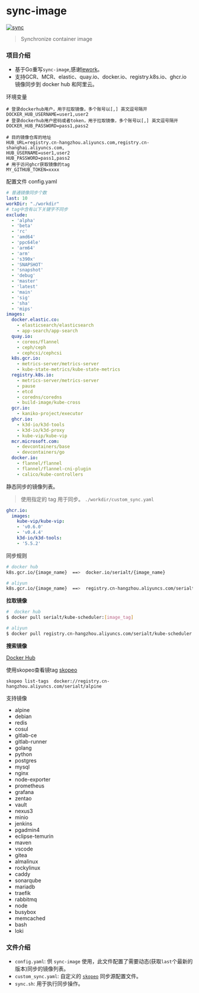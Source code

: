 # sync-image
[![sync](https://github.com/serialt/sync-image/actions/workflows/sync.yml/badge.svg?branch=main)](https://github.com/serialt/sync-image/actions/workflows/sync.yml)


> Synchronize container image

### 项目介绍

* 基于Go重写`sync-image`,感谢[lework](https://github.com/lework/sync_image)。
* 支持GCR、MCR、elastic、quay.io、docker.io、registry.k8s.io、ghcr.io 镜像同步到 docker hub 和阿里云。


环境变量
```shell
# 登录dockerhub用户，用于拉取镜像，多个账号以[,] 英文逗号隔开
DOCKER_HUB_USERNAME=user1,user2
# 登录dockerhub用户密码或者token，用于拉取镜像，多个账号以[,] 英文逗号隔开
DOCKER_HUB_PASSWORD=pass1,pass2

# 目的镜像仓库的地址
HUB_URL=registry.cn-hangzhou.aliyuncs.com,registry.cn-shanghai.aliyuncs.com,
HUB_USERNAME=user1,user2
HUB_PASSWORD=pass1,pass2
# 用于访问ghcr获取镜像的tag
MY_GITHUB_TOKEN=xxxx
```

配置文件
config.yaml

```yaml
# 普通镜像同步个数
last: 10  
workDir: "./workdir"
# tag中含有以下关键字不同步
exclude:
  - 'alpha'
  - 'beta' 
  - 'rc' 
  - 'amd64'
  - 'ppc64le' 
  - 'arm64' 
  - 'arm' 
  - 's390x'   
  - 'SNAPSHOT' 
  - 'snapshot'
  - 'debug' 
  - 'master' 
  - 'latest' 
  - 'main'
  - 'sig'
  - 'sha'
  - 'mips'
images:
  docker.elastic.co:
    - elasticsearch/elasticsearch
    - app-search/app-search
  quay.io:
    - coreos/flannel
    - ceph/ceph
    - cephcsi/cephcsi
  k8s.gcr.io:
    - metrics-server/metrics-server
    - kube-state-metrics/kube-state-metrics
  registry.k8s.io:
    - metrics-server/metrics-server
    - pause
    - etcd
    - coredns/coredns
    - build-image/kube-cross
  gcr.io:
    - kaniko-project/executor
  ghcr.io:
    - k3d-io/k3d-tools
    - k3d-io/k3d-proxy
    - kube-vip/kube-vip
  mcr.microsoft.com:
    - devcontainers/base
    - devcontainers/go
  docker.io:
    - flannel/flannel
    - flannel/flannel-cni-plugin
    - calico/kube-controllers

```


静态同步的镜像列表。
> 使用指定的 tag 用于同步。
`./workdir/custom_sync.yaml`
```yaml
ghcr.io:
  images:
    kube-vip/kube-vip:
    - 'v0.6.0'
    - 'v0.4.4'
    k3d-io/k3d-tools:
    - '5.5.2'
```

同步规则

```bash
# docker hub
k8s.gcr.io/{image_name}  ==>  docker.io/serialt/{image_name}

# aliyun
k8s.gcr.io/{image_name}  ==>  registry.cn-hangzhou.aliyuncs.com/serialt/{image_name}
```

**拉取镜像**

```bash
#  docker hub
$ docker pull serialt/kube-scheduler:[image_tag]

# aliyun
$ docker pull registry.cn-hangzhou.aliyuncs.com/serialt/kube-scheduler:[image_tag]
```

**搜索镜像**

[Docker Hub](https://hub.docker.com/u/serialt)

使用skopeo查看镜tag
[skopeo](https://github.com/serialt/skopeo/releases)
```shell
skopeo list-tags  docker://registry.cn-hangzhou.aliyuncs.com/serialt/alpine
```
支持镜像
* alpine
* debian
* redis
* cosul
* gitlab-ce
* gitlab-runner
* golang
* python 
* postgres
* mysql
* nginx
* node-exporter
* prometheus
* grafana
* zentao
* vault
* nexus3
* minio
* jenkins 
* pgadmin4
* eclipse-temurin
* maven
* vscode
* gitea
* almalinux
* rockylinux
* caddy
* sonarqube
* mariadb
* traefik
* rabbitmq
* node
* busybox
* memcached
* bash
* loki



### 文件介绍

- `config.yaml`: 供 `sync-image` 使用，此文件配置了需要动态(获取`last`个最新的版本)同步的镜像列表。
- `custom_sync.yaml`: 自定义的 [`skopeo`](https://github.com/containers/skopeo) 同步源配置文件。
- `sync.sh`: 用于执行同步操作。



